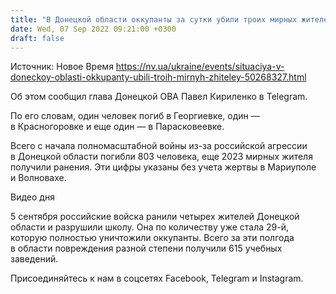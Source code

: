 ```yaml
---
title: "В Донецкой области оккупанты за сутки убили троих мирных жителей"
date: Wed, 07 Sep 2022 09:21:00 +0300
draft: false
---
```

Источник: Новое Время https://nv.ua/ukraine/events/situaciya-v-doneckoy-oblasti-okkupanty-ubili-troih-mirnyh-zhiteley-50268327.html


Об этом сообщил глава Донецкой ОВА Павел Кириленко в Telegram.

По его словам, один человек погиб в Георгиевке, один — в Красногоровке и еще один — в Парасковеевке.

Всего с начала полномасштабной войны из-за российской агрессии в Донецкой области погибли 803 человека, еще 2023 мирных жителя получили ранения. Эти цифры указаны без учета жертвы в Мариуполе и Волновахе.

 Видео дня   

5 сентября российские войска ранили четырех жителей Донецкой области и разрушили школу. Она по количеству уже стала 29-й, которую полностью уничтожили оккупанты. Всего за эти полгода в области повреждения разной степени получили 615 учебных заведений.

Присоединяйтесь к нам в соцсетях Facebook, Telegram и Instagram.
